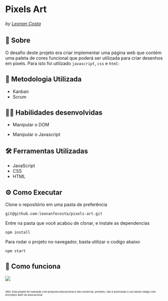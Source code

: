 # Pixels Art
###### by _[Leonan Costa](https://www.linkedin.com/in/leonanfecosta/)_

## :page_with_curl: Sobre
O desafio deste projeto era criar implementar uma página web que contém uma paleta de cores funcional que poderá ser utilizada para criar desenhos em pixels. Para isto foi utilizado `javascript`, `css` e `html`:

## :memo: Metodologia Utilizada

* Kanban
* Scrum

## :man_technologist: Habilidades desenvolvidas

- Manipular o DOM

- Manipular o Javascript

## :hammer_and_wrench: Ferramentas Utilizadas

* JavaScript
* CSS
* HTML

## ⚙️ Como Executar
Clone o repositório em uma pasta de preferência

```
git@github.com:leonanfecosta/pixels-art.git
```

Entre na pasta que você acabou de clonar, e instale as dependencias
```
npm install
```
Para rodar o projeto no navegador, basta utilizar o codigo abaixo 
```
npm start
```

## :iphone: Como funciona
<img src="./trybeWalletHowItWorks.gif" />

##

<span style="font-size:8px">OBS: Este projeto foi realizado com proposta educacional e não comercial, portanto, não é autorizado o uso deste código com principios além do educacional</span>
